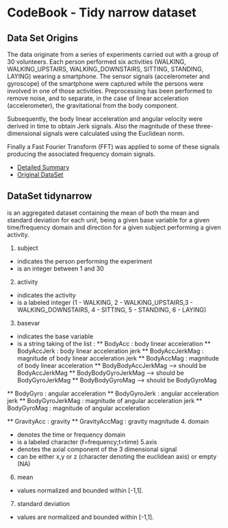 # CodeBook - Tidy narrow dataset

## Data Set Origins

The data originate from a series of experiments carried out with a group of 30 volunteers.
Each person performed six activities (WALKING, WALKING_UPSTAIRS, WALKING_DOWNSTAIRS, SITTING, STANDING, LAYING) wearing a smartphone.
The sensor signals (accelerometer and gyroscope) of the smartphone were captured while the persons were involved in one of those activities.
Preprocessing has been performed to remove noise, and to separate, in the case of linear acceleration (accelerometer), the gravitational from the body component.

Subsequently, the body linear acceleration and angular velocity were derived in time to obtain Jerk signals.
Also the magnitude of these three-dimensional signals were calculated using the Euclidean norm. 

Finally a Fast Fourier Transform (FFT) was applied to some of these signals producing the associated frequency domain signals.

* [Detailed Summary](http://archive.ics.uci.edu/ml/datasets/Human+Activity+Recognition+Using+Smartphones)
* [Original DataSet](https://d396qusza40orc.cloudfront.net/getdata%2Fprojectfiles%2FUCI%20HAR%20Dataset.zip )


## DataSet tidynarrow

is an aggregated dataset containing the mean of both the mean and standard deviation for each unit,
being a given base variable for a given time/frequency domain and direction for a given subject performing a given activity.

1. subject 
* indicates the person performing the experiment
* is an integer between 1 and 30
2. activity
* indicates the activity
* is a labeled integer (1 - WALKING, 2 - WALKING_UPSTAIRS,3 - WALKING_DOWNSTAIRS, 4 - SITTING, 5 - STANDING, 6 - LAYING)
3. basevar
* indicates the base variable
* is a string taking of the list : 
** BodyAcc 	: body linear acceleration
** BodyAccJerk  : body linear acceleration jerk
** BodyAccJerkMag : magnitude of body linear acceleration jerk
** BodyAccMag : magnitude of body linear acceleration
** BodyBodyAccJerkMag --> should be BodyAccJerkMag
** BodyBodyGyroJerkMag --> should be BodyGyroJerkMag
** BodyBodyGyroMag --> should be BodyGyroMag

** BodyGyro : angular acceleration
** BodyGyroJerk  : angular acceleration jerk
** BodyGyroJerkMag : magnitude of angular acceleration jerk
** BodyGyroMag : magnitude of angular acceleration

** GravityAcc : gravity
** GravityAccMag : gravity magnitude 
4. domain
* denotes the time or frequency domain
* is a labeled character (f=frequency;t=time)
5.axis
* denotes the axial component of the 3 dimensional signal
* can be either x,y or z (character denoting the euclidean axis) or empty (NA)
6. mean
* values normalized and bounded within [-1,1].
7. standard deviation
* values are normalized and bounded within [-1,1].
